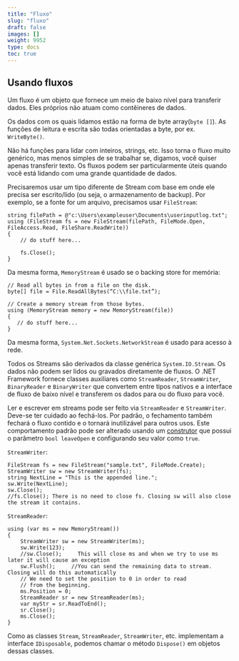 ```yaml
---
title: "Fluxo"
slug: "fluxo"
draft: false
images: []
weight: 9952
type: docs
toc: true
---
```


## Usando fluxos
Um fluxo é um objeto que fornece um meio de baixo nível para transferir dados. Eles próprios não atuam como contêineres de dados.

Os dados com os quais lidamos estão na forma de byte array(`byte []`). As funções de leitura e escrita são todas orientadas a byte, por ex. `WriteByte()`.

Não há funções para lidar com inteiros, strings, etc. Isso torna o fluxo muito genérico, mas menos simples de se trabalhar se, digamos, você quiser apenas transferir texto. Os fluxos podem ser particularmente úteis quando você está lidando com uma grande quantidade de dados.

Precisaremos usar um tipo diferente de Stream com base em onde ele precisa ser escrito/lido (ou seja, o armazenamento de backup). Por exemplo, se a fonte for um arquivo, precisamos usar `FileStream`:

    string filePath = @"c:\Users\exampleuser\Documents\userinputlog.txt";
    using (FileStream fs = new FileStream(filePath, FileMode.Open, FileAccess.Read, FileShare.ReadWrite))
    {
        // do stuff here...
    
        fs.Close();
    }

Da mesma forma, `MemoryStream` é usado se o backing store for memória:

    // Read all bytes in from a file on the disk.
    byte[] file = File.ReadAllBytes(“C:\\file.txt”);

    // Create a memory stream from those bytes.
    using (MemoryStream memory = new MemoryStream(file))
    {
       // do stuff here...
    }

Da mesma forma, `System.Net.Sockets.NetworkStream` é usado para acesso à rede.

Todos os Streams são derivados da classe genérica `System.IO.Stream`. Os dados não podem ser lidos ou gravados diretamente de fluxos. O .NET Framework fornece classes auxiliares como `StreamReader`, `StreamWriter`, `BinaryReader` e `BinaryWriter` que convertem entre tipos nativos e a interface de fluxo de baixo nível e transferem os dados para ou do fluxo para você.

Ler e escrever em streams pode ser feito via `StreamReader` e `StreamWriter`. Deve-se ter cuidado ao fechá-los. Por padrão, o fechamento também fechará o fluxo contido e o tornará inutilizável para outros usos. Este comportamento padrão pode ser alterado usando um [construtor][1] que possui o parâmetro `bool leaveOpen` e configurando seu valor como `true`.


`StreamWriter`:

    FileStream fs = new FileStream("sample.txt", FileMode.Create);
    StreamWriter sw = new StreamWriter(fs);
    string NextLine = "This is the appended line.";
    sw.Write(NextLine);
    sw.Close();
    //fs.Close(); There is no need to close fs. Closing sw will also close the stream it contains.

`StreamReader`:

    using (var ms = new MemoryStream())
    {
        StreamWriter sw = new StreamWriter(ms);
        sw.Write(123);
        //sw.Close();     This will close ms and when we try to use ms later it will cause an exception
        sw.Flush();     //You can send the remaining data to stream. Closing will do this automatically
        // We need to set the position to 0 in order to read 
        // from the beginning.
        ms.Position = 0;
        StreamReader sr = new StreamReader(ms);
        var myStr = sr.ReadToEnd();
        sr.Close();
        ms.Close();
    }

Como as classes `Stream`, `StreamReader`, `StreamWriter`, etc. implementam a interface `IDisposable`, podemos chamar o método `Dispose()` em objetos dessas classes.


[1]: https://msdn.microsoft.com/en-us/library/gg712952(v=vs.110).aspx

